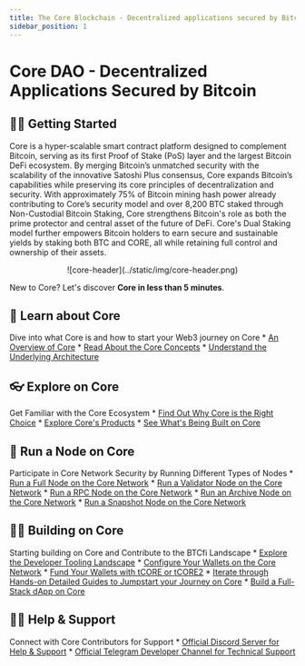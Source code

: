 ```yaml
---
title: The Core Blockchain - Decentralized applications secured by Bitcoin
sidebar_position: 1
---
```


# Core DAO - Decentralized Applications Secured by Bitcoin

## 👨‍💻 Getting Started


Core is a hyper-scalable smart contract platform designed to complement Bitcoin, serving as its first Proof of Stake (PoS) layer and the largest Bitcoin DeFi ecosystem. By merging Bitcoin’s unmatched security with the scalability of the innovative Satoshi Plus consensus, Core expands Bitcoin’s capabilities while preserving its core principles of decentralization and security. With approximately 75% of Bitcoin mining hash power already contributing to Core’s security model and over 8,200 BTC staked through Non-Custodial Bitcoin Staking, Core strengthens Bitcoin's role as both the prime protector and central asset of the future of DeFi. Core's Dual Staking model further empowers Bitcoin holders to earn secure and sustainable yields by staking both BTC and CORE, all while retaining full control and ownership of their assets.

<p align="center">
![core-header](../static/img/core-header.png)
</p>

New to Core? Let's discover **Core in less than 5 minutes**. 

## 📔 Learn about Core 
Dive into what Core is and how to start your Web3 journey on Core
    * [An Overview of Core](./Learn/introduction/what-is-core-chain.md)
    * [Read About the Core Concepts](category/core-concepts)
    * [Understand the Underlying Architecture](./Learn/core-concepts/architecture.md)

## 👓 Explore on Core
Get Familiar with the Core Ecosystem
    * [Find Out Why Core is the Right Choice](./Learn/introduction/why-core-chain.md)
    * [Explore Core's Products](category/products)
    * [See What's Being Built on Core](https://coredao.org/explore/ecosystem)

## 🔌 Run a Node on Core
Participate in Core Network Security by Running Different Types of Nodes
    * [Run a Full Node on the Core Network](./Node/config/full-node.md)
    * [Run a Validator Node on the Core Network](./Node/config/validator-node-config.md)
    * [Run a RPC Node on the Core Network](./Node/config/rpc-node-config.md)
    * [Run an Archive Node on the Core Network](./Node/config/archive-node-config.md)
    * [Run a Snapshot Node on the Core Network](./Node/config/snapshot-node-config.md)

## 👨‍🔧 Building on Core
Starting building on Core and Contribute to the BTCfi Landscape
    * [Explore the Developer Tooling Landscape](./Dev-Guide/dev-tools.md)
    * [Configure Your Wallets on the Core Network](./Dev-Guide/core-wallet-config.md) 
    * [Fund Your Wallets with tCORE or tCORE2](./Dev-Guide/core-faucet.md)
    * [Iterate through Hands-on Detailed Guides to Jumpstart your Journey on Core](category/dev-guides)
    * [Build a Full-Stack dApp on Core](./Dev-Guide/dapp-on-core.md)

## 🙋‍♀️ Help & Support
Connect with Core Contributors for Support
    * [Official Discord Server for Help & Support](https://discord.com/invite/coredaoofficial)
    * [Official Telegram Developer Channel for Technical Support](https://t.me/CoreDAOTelegram)
